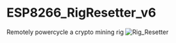 # ESP8266_RigResetter_v6
Remotely powercycle a crypto mining rig
![Rig_Resetter](https://user-images.githubusercontent.com/55367064/134273829-f0ed9251-5a6d-494e-b790-f638453c2c69.png)
